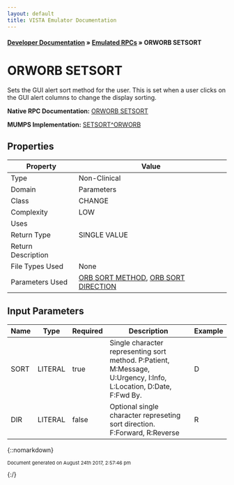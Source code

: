 ```yaml
---
layout: default
title: VISTA Emulator Documentation
---
```


#### [Developer Documentation](../index) &#187; [Emulated RPCs](TableOfContents) &#187; ORWORB SETSORT<br/>
# ORWORB SETSORT

Sets the GUI alert sort method for the user. This is set when a user clicks on the GUI alert columns to change the display sorting.

**Native RPC Documentation:** [ORWORB SETSORT](../VISTARPC/ORWORB_SETSORT)

**MUMPS Implementation:** [SETSORT^ORWORB](http://code.osehra.org/dox/Routine_ORWORB_source.html)

## Properties

Property | Value
--- | ---
Type | Non-Clinical
Domain | Parameters
Class | CHANGE
Complexity | LOW
Uses | 
Return Type | SINGLE VALUE
Return Description | 
File Types Used | None
Parameters Used | [ORB SORT METHOD](../Parameters/ORB_SORT_METHOD), [ORB SORT DIRECTION](../Parameters/ORB_SORT_DIRECTION)


## Input Parameters

Name | Type | Required | Description | Example
--- | --- | --- | --- | ---
SORT | LITERAL | true | Single character representing sort method. P:Patient, M:Message, U:Urgency, I:Info, L:Location, D:Date, F:Fwd By. | D
DIR | LITERAL | false | Optional single character represeting sort direction. F:Forward, R:Reverse | R

{::nomarkdown} <br/><p style="font-size: 11px">Document generated on August 24th 2017, 2:57:46 pm</p>{:/}